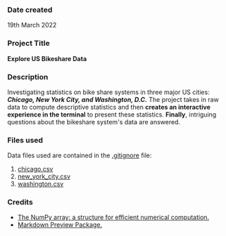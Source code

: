 ### Date created
19th March 2022

### Project Title
**Explore US Bikeshare Data**

### Description
Investigating statistics on bike share systems in three major US cities: ***Chicago, New York City, and Washington, D.C.*** 
The project takes in raw data to compute descriptive statistics and then **creates an interactive experience in the terminal** to present these statistics. **Finally**, intriguing questions about the bikeshare system's data are answered.

### Files used
Data files used are contained in the [.gitignore](pdsnd_github/.gitignore) file:
1. [chicago.csv](pdsnd_github/.gitignore)
2. [new_york_city.csv](pdsnd_github/.gitignore)
3. [washington.csv](pdsnd_github/.gitignore)

### Credits
* [The NumPy array: a structure for efficient numerical computation.](https://hal.inria.fr/inria-00564007/document)
* [Markdown Preview Package.](https://github.com/atom/markdown-preview)

